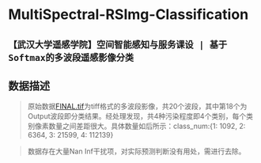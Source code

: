 # MultiSpectral-RSImg-Classification
## `【武汉大学遥感学院】空间智能感知与服务课设 | 基于Softmax的多波段遥感影像分类`
## 数据描述
>原始数据[FINAL.tif](./FINAL.tif)为tiff格式的多波段影像，共20个波段，其中第18个为Output波段即分类结果。经处理发现，共4种污染程度即4个类别，每个类别像素数量之间差距很大。具体数量如后所示：class_num:{1: 1092, 2: 6364, 3: 21599, 4: 112139}

>数据存在大量Nan Inf干扰项，对实际预测判断没有用处，需进行去除。
